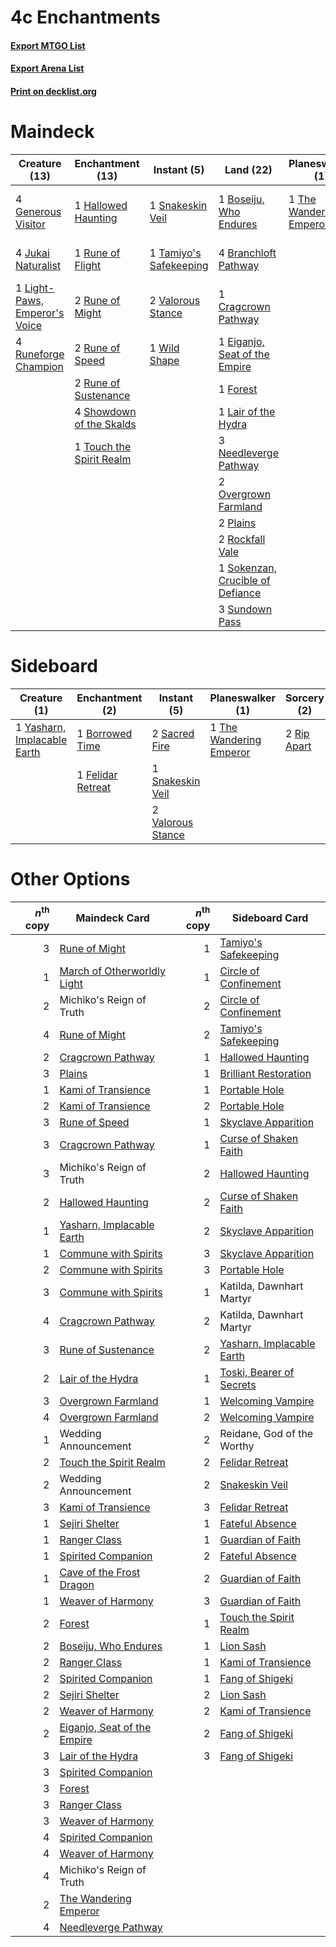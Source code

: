# 4c Enchantments

#### [Export MTGO List](../collection/4c%20Enchantments/4c%20Enchantments.txt)
#### [Export Arena List](../collection/4c%20Enchantments/4c%20Enchantments_arena.txt)
#### [Print on decklist.org](http://decklist.org/?deckmain=1%09Boseiju,%20Who%20Endures%0A4%09Branchloft%20Pathway%0A1%09Cragcrown%20Pathway%0A1%09Eiganjo,%20Seat%20of%20the%20Empire%0A1%09Forest%0A4%09Generous%20Visitor%0A1%09Hallowed%20Haunting%0A4%09Jukai%20Naturalist%0A1%09Lair%20of%20the%20Hydra%0A1%09Light-Paws,%20Emperor's%20Voice%0A1%09Michiko's%20Reign%20of%20Truth%0A3%09Needleverge%20Pathway%0A2%09Overgrown%20Farmland%0A2%09Plains%0A2%09Rockfall%20Vale%0A1%09Rune%20of%20Flight%0A2%09Rune%20of%20Might%0A2%09Rune%20of%20Speed%0A2%09Rune%20of%20Sustenance%0A4%09Runeforge%20Champion%0A1%09Shatterskull%20Smashing%0A4%09Showdown%20of%20the%20Skalds%0A1%09Snakeskin%20Veil%0A1%09Sokenzan,%20Crucible%20of%20Defiance%0A3%09Sundown%20Pass%0A1%09Tamiyo's%20Safekeeping%0A4%09The%20Restoration%20of%20Eiganjo%0A1%09The%20Wandering%20Emperor%0A1%09Touch%20the%20Spirit%20Realm%0A2%09Valorous%20Stance%0A1%09Wild%20Shape&deckside=1%09Borrowed%20Time%0A1%09Fable%20of%20the%20Mirror-Breaker%0A1%09Felidar%20Retreat%0A1%09Reidane,%20God%20of%20the%20Worthy%0A2%09Rip%20Apart%0A2%09Sacred%20Fire%0A1%09Snakeskin%20Veil%0A1%09The%20Wandering%20Emperor%0A2%09Valorous%20Stance%0A2%09Wedding%20Announcement%0A1%09Yasharn,%20Implacable%20Earth)
# Maindeck

|                                             Creature (13)                                              |                                         Enchantment (13)                                          |                                           Instant (5)                                           |                                                 Land (22)                                                 |                                         Planeswalker (1)                                         |                                           Sorcery (1)                                            |        Unknown (5)         |
|--------------------------------------------------------------------------------------------------------|---------------------------------------------------------------------------------------------------|-------------------------------------------------------------------------------------------------|-----------------------------------------------------------------------------------------------------------|--------------------------------------------------------------------------------------------------|--------------------------------------------------------------------------------------------------|----------------------------|
|4 [Generous Visitor](http://gatherer.wizards.com/Pages/Card/Details.aspx?multiverseid=548493)           |1 [Hallowed Haunting](http://gatherer.wizards.com/Pages/Card/Details.aspx?multiverseid=540847)     |1 [Snakeskin Veil](http://gatherer.wizards.com/Pages/Card/Details.aspx?multiverseid=503810)      |1 [Boseiju, Who Endures](http://gatherer.wizards.com/Pages/Card/Details.aspx?multiverseid=548579)          |1 [The Wandering Emperor](http://gatherer.wizards.com/Pages/Card/Details.aspx?multiverseid=548337)|1 [Shatterskull Smashing](http://gatherer.wizards.com/Pages/Card/Details.aspx?multiverseid=491802)|1 Michiko's Reign of Truth  |
|4 [Jukai Naturalist](http://gatherer.wizards.com/Pages/Card/Details.aspx?multiverseid=548537)           |1 [Rune of Flight](http://gatherer.wizards.com/Pages/Card/Details.aspx?multiverseid=503683)        |1 [Tamiyo's Safekeeping](http://gatherer.wizards.com/Pages/Card/Details.aspx?multiverseid=548521)|4 [Branchloft Pathway](http://gatherer.wizards.com/Pages/Card/Details.aspx?multiverseid=491909)            |                                                                                                  |                                                                                                  |4 The Restoration of Eiganjo|
|1 [Light-Paws, Emperor's Voice](http://gatherer.wizards.com/Pages/Card/Details.aspx?multiverseid=548318)|2 [Rune of Might](http://gatherer.wizards.com/Pages/Card/Details.aspx?multiverseid=503807)         |2 [Valorous Stance](http://gatherer.wizards.com/Pages/Card/Details.aspx?multiverseid=391950)     |1 [Cragcrown Pathway](http://gatherer.wizards.com/Pages/Card/Details.aspx?multiverseid=491915)             |                                                                                                  |                                                                                                  |                            |
|4 [Runeforge Champion](http://gatherer.wizards.com/Pages/Card/Details.aspx?multiverseid=503632)         |2 [Rune of Speed](http://gatherer.wizards.com/Pages/Card/Details.aspx?multiverseid=503760)         |1 [Wild Shape](http://gatherer.wizards.com/Pages/Card/Details.aspx?multiverseid=527499)          |1 [Eiganjo, Seat of the Empire](http://gatherer.wizards.com/Pages/Card/Details.aspx?multiverseid=548581)   |                                                                                                  |                                                                                                  |                            |
|                                                                                                        |2 [Rune of Sustenance](http://gatherer.wizards.com/Pages/Card/Details.aspx?multiverseid=503631)    |                                                                                                 |1 [Forest](http://gatherer.wizards.com/Pages/Card/Details.aspx?multiverseid=439860)                        |                                                                                                  |                                                                                                  |                            |
|                                                                                                        |4 [Showdown of the Skalds](http://gatherer.wizards.com/Pages/Card/Details.aspx?multiverseid=503845)|                                                                                                 |1 [Lair of the Hydra](http://gatherer.wizards.com/Pages/Card/Details.aspx?multiverseid=527546)             |                                                                                                  |                                                                                                  |                            |
|                                                                                                        |1 [Touch the Spirit Realm](http://gatherer.wizards.com/Pages/Card/Details.aspx?multiverseid=548335)|                                                                                                 |3 [Needleverge Pathway](http://gatherer.wizards.com/Pages/Card/Details.aspx?multiverseid=491918)           |                                                                                                  |                                                                                                  |                            |
|                                                                                                        |                                                                                                   |                                                                                                 |2 [Overgrown Farmland](http://gatherer.wizards.com/Pages/Card/Details.aspx?multiverseid=535064)            |                                                                                                  |                                                                                                  |                            |
|                                                                                                        |                                                                                                   |                                                                                                 |2 [Plains](http://gatherer.wizards.com/Pages/Card/Details.aspx?multiverseid=439856)                        |                                                                                                  |                                                                                                  |                            |
|                                                                                                        |                                                                                                   |                                                                                                 |2 [Rockfall Vale](http://gatherer.wizards.com/Pages/Card/Details.aspx?multiverseid=535065)                 |                                                                                                  |                                                                                                  |                            |
|                                                                                                        |                                                                                                   |                                                                                                 |1 [Sokenzan, Crucible of Defiance](http://gatherer.wizards.com/Pages/Card/Details.aspx?multiverseid=548589)|                                                                                                  |                                                                                                  |                            |
|                                                                                                        |                                                                                                   |                                                                                                 |3 [Sundown Pass](http://gatherer.wizards.com/Pages/Card/Details.aspx?multiverseid=541142)                  |                                                                                                  |                                                                                                  |                            |


# Sideboard

|                                             Creature (1)                                             |                                      Enchantment (2)                                       |                                        Instant (5)                                         |                                         Planeswalker (1)                                         |                                     Sorcery (2)                                      |         Unknown (4)         |
|------------------------------------------------------------------------------------------------------|--------------------------------------------------------------------------------------------|--------------------------------------------------------------------------------------------|--------------------------------------------------------------------------------------------------|--------------------------------------------------------------------------------------|-----------------------------|
|1 [Yasharn, Implacable Earth](http://gatherer.wizards.com/Pages/Card/Details.aspx?multiverseid=491891)|1 [Borrowed Time](http://gatherer.wizards.com/Pages/Card/Details.aspx?multiverseid=534759)  |2 [Sacred Fire](http://gatherer.wizards.com/Pages/Card/Details.aspx?multiverseid=535035)    |1 [The Wandering Emperor](http://gatherer.wizards.com/Pages/Card/Details.aspx?multiverseid=548337)|2 [Rip Apart](http://gatherer.wizards.com/Pages/Card/Details.aspx?multiverseid=513717)|1 Fable of the Mirror-Breaker|
|                                                                                                      |1 [Felidar Retreat](http://gatherer.wizards.com/Pages/Card/Details.aspx?multiverseid=491638)|1 [Snakeskin Veil](http://gatherer.wizards.com/Pages/Card/Details.aspx?multiverseid=503810) |                                                                                                  |                                                                                      |1 Reidane, God of the Worthy |
|                                                                                                      |                                                                                            |2 [Valorous Stance](http://gatherer.wizards.com/Pages/Card/Details.aspx?multiverseid=391950)|                                                                                                  |                                                                                      |2 Wedding Announcement       |


# Other Options

|*n*<sup>th</sup> copy|                                            Maindeck Card                                             |*n*<sup>th</sup> copy|                                           Sideboard Card                                           |
|--------------------:|------------------------------------------------------------------------------------------------------|--------------------:|----------------------------------------------------------------------------------------------------|
|                    3|[Rune of Might](http://gatherer.wizards.com/Pages/Card/Details.aspx?multiverseid=503807)              |                    1|[Tamiyo's Safekeeping](http://gatherer.wizards.com/Pages/Card/Details.aspx?multiverseid=548521)     |
|                    1|[March of Otherworldly Light](http://gatherer.wizards.com/Pages/Card/Details.aspx?multiverseid=548321)|                    1|[Circle of Confinement](http://gatherer.wizards.com/Pages/Card/Details.aspx?multiverseid=540834)    |
|                    2|Michiko's Reign of Truth                                                                              |                    2|[Circle of Confinement](http://gatherer.wizards.com/Pages/Card/Details.aspx?multiverseid=540834)    |
|                    4|[Rune of Might](http://gatherer.wizards.com/Pages/Card/Details.aspx?multiverseid=503807)              |                    2|[Tamiyo's Safekeeping](http://gatherer.wizards.com/Pages/Card/Details.aspx?multiverseid=548521)     |
|                    2|[Cragcrown Pathway](http://gatherer.wizards.com/Pages/Card/Details.aspx?multiverseid=491915)          |                    1|[Hallowed Haunting](http://gatherer.wizards.com/Pages/Card/Details.aspx?multiverseid=540847)        |
|                    3|[Plains](http://gatherer.wizards.com/Pages/Card/Details.aspx?multiverseid=439856)                     |                    1|[Brilliant Restoration](http://gatherer.wizards.com/Pages/Card/Details.aspx?multiverseid=548298)    |
|                    1|[Kami of Transience](http://gatherer.wizards.com/Pages/Card/Details.aspx?multiverseid=548506)         |                    1|[Portable Hole](http://gatherer.wizards.com/Pages/Card/Details.aspx?multiverseid=527320)            |
|                    2|[Kami of Transience](http://gatherer.wizards.com/Pages/Card/Details.aspx?multiverseid=548506)         |                    2|[Portable Hole](http://gatherer.wizards.com/Pages/Card/Details.aspx?multiverseid=527320)            |
|                    3|[Rune of Speed](http://gatherer.wizards.com/Pages/Card/Details.aspx?multiverseid=503760)              |                    1|[Skyclave Apparition](http://gatherer.wizards.com/Pages/Card/Details.aspx?multiverseid=495603)      |
|                    3|[Cragcrown Pathway](http://gatherer.wizards.com/Pages/Card/Details.aspx?multiverseid=491915)          |                    1|[Curse of Shaken Faith](http://gatherer.wizards.com/Pages/Card/Details.aspx?multiverseid=534910)    |
|                    3|Michiko's Reign of Truth                                                                              |                    2|[Hallowed Haunting](http://gatherer.wizards.com/Pages/Card/Details.aspx?multiverseid=540847)        |
|                    2|[Hallowed Haunting](http://gatherer.wizards.com/Pages/Card/Details.aspx?multiverseid=540847)          |                    2|[Curse of Shaken Faith](http://gatherer.wizards.com/Pages/Card/Details.aspx?multiverseid=534910)    |
|                    1|[Yasharn, Implacable Earth](http://gatherer.wizards.com/Pages/Card/Details.aspx?multiverseid=491891)  |                    2|[Skyclave Apparition](http://gatherer.wizards.com/Pages/Card/Details.aspx?multiverseid=495603)      |
|                    1|[Commune with Spirits](http://gatherer.wizards.com/Pages/Card/Details.aspx?multiverseid=548487)       |                    3|[Skyclave Apparition](http://gatherer.wizards.com/Pages/Card/Details.aspx?multiverseid=495603)      |
|                    2|[Commune with Spirits](http://gatherer.wizards.com/Pages/Card/Details.aspx?multiverseid=548487)       |                    3|[Portable Hole](http://gatherer.wizards.com/Pages/Card/Details.aspx?multiverseid=527320)            |
|                    3|[Commune with Spirits](http://gatherer.wizards.com/Pages/Card/Details.aspx?multiverseid=548487)       |                    1|Katilda, Dawnhart Martyr                                                                            |
|                    4|[Cragcrown Pathway](http://gatherer.wizards.com/Pages/Card/Details.aspx?multiverseid=491915)          |                    2|Katilda, Dawnhart Martyr                                                                            |
|                    3|[Rune of Sustenance](http://gatherer.wizards.com/Pages/Card/Details.aspx?multiverseid=503631)         |                    2|[Yasharn, Implacable Earth](http://gatherer.wizards.com/Pages/Card/Details.aspx?multiverseid=491891)|
|                    2|[Lair of the Hydra](http://gatherer.wizards.com/Pages/Card/Details.aspx?multiverseid=527546)          |                    1|[Toski, Bearer of Secrets](http://gatherer.wizards.com/Pages/Card/Details.aspx?multiverseid=503813) |
|                    3|[Overgrown Farmland](http://gatherer.wizards.com/Pages/Card/Details.aspx?multiverseid=535064)         |                    1|[Welcoming Vampire](http://gatherer.wizards.com/Pages/Card/Details.aspx?multiverseid=540882)        |
|                    4|[Overgrown Farmland](http://gatherer.wizards.com/Pages/Card/Details.aspx?multiverseid=535064)         |                    2|[Welcoming Vampire](http://gatherer.wizards.com/Pages/Card/Details.aspx?multiverseid=540882)        |
|                    1|Wedding Announcement                                                                                  |                    2|Reidane, God of the Worthy                                                                          |
|                    2|[Touch the Spirit Realm](http://gatherer.wizards.com/Pages/Card/Details.aspx?multiverseid=548335)     |                    2|[Felidar Retreat](http://gatherer.wizards.com/Pages/Card/Details.aspx?multiverseid=491638)          |
|                    2|Wedding Announcement                                                                                  |                    2|[Snakeskin Veil](http://gatherer.wizards.com/Pages/Card/Details.aspx?multiverseid=503810)           |
|                    3|[Kami of Transience](http://gatherer.wizards.com/Pages/Card/Details.aspx?multiverseid=548506)         |                    3|[Felidar Retreat](http://gatherer.wizards.com/Pages/Card/Details.aspx?multiverseid=491638)          |
|                    1|[Sejiri Shelter](http://gatherer.wizards.com/Pages/Card/Details.aspx?multiverseid=491662)             |                    1|[Fateful Absence](http://gatherer.wizards.com/Pages/Card/Details.aspx?multiverseid=534774)          |
|                    1|[Ranger Class](http://gatherer.wizards.com/Pages/Card/Details.aspx?multiverseid=527489)               |                    1|[Guardian of Faith](http://gatherer.wizards.com/Pages/Card/Details.aspx?multiverseid=527305)        |
|                    1|[Spirited Companion](http://gatherer.wizards.com/Pages/Card/Details.aspx?multiverseid=548333)         |                    2|[Fateful Absence](http://gatherer.wizards.com/Pages/Card/Details.aspx?multiverseid=534774)          |
|                    1|[Cave of the Frost Dragon](http://gatherer.wizards.com/Pages/Card/Details.aspx?multiverseid=527540)   |                    2|[Guardian of Faith](http://gatherer.wizards.com/Pages/Card/Details.aspx?multiverseid=527305)        |
|                    1|[Weaver of Harmony](http://gatherer.wizards.com/Pages/Card/Details.aspx?multiverseid=548524)          |                    3|[Guardian of Faith](http://gatherer.wizards.com/Pages/Card/Details.aspx?multiverseid=527305)        |
|                    2|[Forest](http://gatherer.wizards.com/Pages/Card/Details.aspx?multiverseid=439860)                     |                    1|[Touch the Spirit Realm](http://gatherer.wizards.com/Pages/Card/Details.aspx?multiverseid=548335)   |
|                    2|[Boseiju, Who Endures](http://gatherer.wizards.com/Pages/Card/Details.aspx?multiverseid=548579)       |                    1|[Lion Sash](http://gatherer.wizards.com/Pages/Card/Details.aspx?multiverseid=548319)                |
|                    2|[Ranger Class](http://gatherer.wizards.com/Pages/Card/Details.aspx?multiverseid=527489)               |                    1|[Kami of Transience](http://gatherer.wizards.com/Pages/Card/Details.aspx?multiverseid=548506)       |
|                    2|[Spirited Companion](http://gatherer.wizards.com/Pages/Card/Details.aspx?multiverseid=548333)         |                    1|[Fang of Shigeki](http://gatherer.wizards.com/Pages/Card/Details.aspx?multiverseid=548491)          |
|                    2|[Sejiri Shelter](http://gatherer.wizards.com/Pages/Card/Details.aspx?multiverseid=491662)             |                    2|[Lion Sash](http://gatherer.wizards.com/Pages/Card/Details.aspx?multiverseid=548319)                |
|                    2|[Weaver of Harmony](http://gatherer.wizards.com/Pages/Card/Details.aspx?multiverseid=548524)          |                    2|[Kami of Transience](http://gatherer.wizards.com/Pages/Card/Details.aspx?multiverseid=548506)       |
|                    2|[Eiganjo, Seat of the Empire](http://gatherer.wizards.com/Pages/Card/Details.aspx?multiverseid=548581)|                    2|[Fang of Shigeki](http://gatherer.wizards.com/Pages/Card/Details.aspx?multiverseid=548491)          |
|                    3|[Lair of the Hydra](http://gatherer.wizards.com/Pages/Card/Details.aspx?multiverseid=527546)          |                    3|[Fang of Shigeki](http://gatherer.wizards.com/Pages/Card/Details.aspx?multiverseid=548491)          |
|                    3|[Spirited Companion](http://gatherer.wizards.com/Pages/Card/Details.aspx?multiverseid=548333)         |                     |                                                                                                    |
|                    3|[Forest](http://gatherer.wizards.com/Pages/Card/Details.aspx?multiverseid=439860)                     |                     |                                                                                                    |
|                    3|[Ranger Class](http://gatherer.wizards.com/Pages/Card/Details.aspx?multiverseid=527489)               |                     |                                                                                                    |
|                    3|[Weaver of Harmony](http://gatherer.wizards.com/Pages/Card/Details.aspx?multiverseid=548524)          |                     |                                                                                                    |
|                    4|[Spirited Companion](http://gatherer.wizards.com/Pages/Card/Details.aspx?multiverseid=548333)         |                     |                                                                                                    |
|                    4|[Weaver of Harmony](http://gatherer.wizards.com/Pages/Card/Details.aspx?multiverseid=548524)          |                     |                                                                                                    |
|                    4|Michiko's Reign of Truth                                                                              |                     |                                                                                                    |
|                    2|[The Wandering Emperor](http://gatherer.wizards.com/Pages/Card/Details.aspx?multiverseid=548337)      |                     |                                                                                                    |
|                    4|[Needleverge Pathway](http://gatherer.wizards.com/Pages/Card/Details.aspx?multiverseid=491918)        |                     |                                                                                                    |

